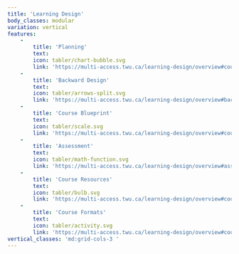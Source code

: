 ```yaml
---
title: 'Learning Design'
body_classes: modular
variation: vertical
features:
    -
        title: 'Planning'
        text:
        icon: tabler/chart-bubble.svg
        link: 'https://multi-access.twu.ca/learning-design/overview#course-planning'
    -
        title: 'Backward Design'
        text:
        icon: tabler/arrows-split.svg
        link: 'https://multi-access.twu.ca/learning-design/overview#backward-design-1'
    -
        title: 'Course Blueprint'
        text:
        icon: tabler/scale.svg
        link: 'https://multi-access.twu.ca/learning-design/overview#course-blueprint-1'
    -
        title: 'Assessment'
        text:
        icon: tabler/math-function.svg
        link: 'https://multi-access.twu.ca/learning-design/overview#assessment-2'
    -
        title: 'Course Resources'
        text:
        icon: tabler/bulb.svg
        link: 'https://multi-access.twu.ca/learning-design/overview#course-resources-1'
    -
        title: 'Course Formats'
        text:
        icon: tabler/activity.svg
        link: 'https://multi-access.twu.ca/learning-design/overview#course-formats-1'
vertical_classes: 'md:grid-cols-3 '
---
```

